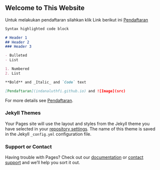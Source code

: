 ## Welcome to This Website

Untuk melakukan pendaftaran silahkan klik Link berikut ini
[Pendaftaran](https://indanaluthfi.github.io/)


```markdown
Syntax highlighted code block

# Header 1
## Header 2
### Header 3

- Bulleted
- List

1. Numbered
2. List

**Bold** and _Italic_ and `Code` text

[Pendaftaran](indanaluthfi.github.io) and ![Image](src)
```

For more details see [Pendaftaran](https://indanaluthfi.github.io/).

### Jekyll Themes

Your Pages site will use the layout and styles from the Jekyll theme you have selected in your [repository settings](https://github.com/indanaluthfi/Pendaftaran/settings). The name of this theme is saved in the Jekyll `_config.yml` configuration file.

### Support or Contact

Having trouble with Pages? Check out our [documentation](https://help.github.com/categories/github-pages-basics/) or [contact support](https://github.com/contact) and we’ll help you sort it out.
